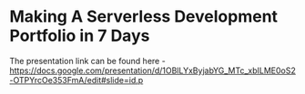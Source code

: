 # Making A Serverless Development Portfolio in 7 Days

The presentation link can be found here - https://docs.google.com/presentation/d/1OBlLYxByjabYG_MTc_xbILME0oS2-OTPYrcOe353FmA/edit#slide=id.p